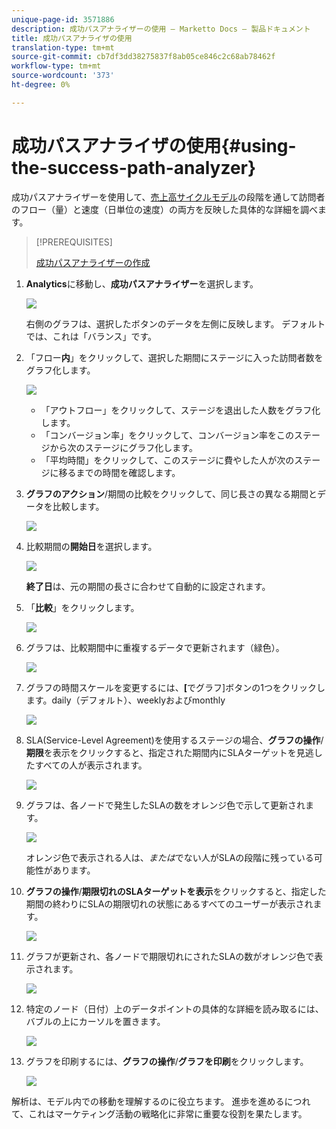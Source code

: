 ```yaml
---
unique-page-id: 3571886
description: 成功パスアナライザーの使用 — Marketto Docs — 製品ドキュメント
title: 成功パスアナライザの使用
translation-type: tm+mt
source-git-commit: cb7df3dd38275837f8ab05ce846c2c68ab78462f
workflow-type: tm+mt
source-wordcount: '373'
ht-degree: 0%

---
```



# 成功パスアナライザの使用{#using-the-success-path-analyzer}

成功パスアナライザーを使用して、[売上高サイクルモデル](/help/marketo/product-docs/reporting/revenue-cycle-analytics/revenue-cycle-models/understanding-revenue-models.md)の段階を通して訪問者のフロー（量）と速度（日単位の速度）の両方を反映した具体的な詳細を調べます。

>[!PREREQUISITES]
>
>[成功パスアナライザーの作成](/help/marketo/product-docs/reporting/revenue-cycle-analytics/revenue-cycle-models/create-a-success-path-analyzer.md)

1. **Analytics**&#x200B;に移動し、**成功パスアナライザー**&#x200B;を選択します。

   ![](assets/image2015-6-12-17-3a23-3a53.png)

   右側のグラフは、選択したボタンのデータを左側に反映します。 デフォルトでは、これは「バランス」です。

1. 「フロー&#x200B;**内**」をクリックして、選択した期間にステージに入った訪問者数をグラフ化します。

   ![](assets/image2015-6-12-17-3a30-3a52.png)

   * 「アウトフロー」をクリックして、ステージを退出した人数をグラフ化します。
   * 「コンバージョン率」をクリックして、コンバージョン率をこのステージから次のステージにグラフ化します。
   * 「平均時間」をクリックして、このステージに費やした人が次のステージに移るまでの時間を確認します。

1. **グラフのアクション**/期間の比較をクリックして、同じ長さの異なる期間とデータを比較します。

   ![](assets/image2015-6-12-17-3a39-3a15.png)

1. 比較期間の&#x200B;**開始日**&#x200B;を選択します。

   ![](assets/image2015-6-12-17-3a43-3a49.png)

   **終了日**&#x200B;は、元の期間の長さに合わせて自動的に設定されます。

1. 「**比較**」をクリックします。

   ![](assets/image2015-6-12-17-3a44-3a8.png)

1. グラフは、比較期間中に重複するデータで更新されます（緑色）。

   ![](assets/image2015-6-12-17-3a46-3a16.png)

1. グラフの時間スケールを変更するには、**[**&#x200B;でグラフ]ボタンの1つをクリックします。daily（デフォルト）、weeklyおよびmonthly

   ![](assets/image2015-6-12-17-3a46-3a55.png)

1. SLA(Service-Level Agreement)を使用するステージの場合、**グラフの操作**/**期限**&#x200B;を表示をクリックすると、指定された期間内にSLAターゲットを見逃したすべての人が表示されます。

   ![](assets/image2015-6-12-17-3a49-3a23.png)

1. グラフは、各ノードで発生したSLAの数をオレンジ色で示して更新されます。

   ![](assets/image2015-6-12-17-3a50-3a16.png)

   オレンジ色で表示される人は、*または*&#x200B;でない人がSLAの段階に残っている可能性があります。

1. **グラフの操作**/**期限切れのSLAターゲットを表示**&#x200B;をクリックすると、指定した期間の終わりにSLAの期限切れの状態にあるすべてのユーザーが表示されます。

   ![](assets/image2015-6-12-17-3a51-3a39.png)

1. グラフが更新され、各ノードで期限切れにされたSLAの数がオレンジ色で表示されます。

   ![](assets/image2015-6-12-17-3a52-3a17.png)

1. 特定のノード（日付）上のデータポイントの具体的な詳細を読み取るには、バブルの上にカーソルを置きます。

   ![](assets/image2015-6-12-17-3a52-3a49.png)

1. グラフを印刷するには、**グラフの操作**/**グラフを印刷**&#x200B;をクリックします。

   ![](assets/image2015-6-12-17-3a53-3a34.png)

解析は、モデル内での移動を理解するのに役立ちます。 進歩を進めるにつれて、これはマーケティング活動の戦略化に非常に重要な役割を果たします。
